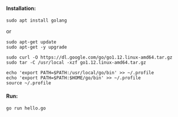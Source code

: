 #### Installation:
```
sudo apt install golang
```
or
```
sudo apt-get update
sudo apt-get -y upgrade

sudo curl -O https://dl.google.com/go/go1.12.linux-amd64.tar.gz
sudo tar -C /usr/local -xzf go1.12.linux-amd64.tar.gz

echo 'export PATH=$PATH:/usr/local/go/bin' >> ~/.profile
echo 'export PATH=$PATH:$HOME/go/bin' >> ~/.profile
source ~/.profile
```

#### Run:

`go run hello.go`

